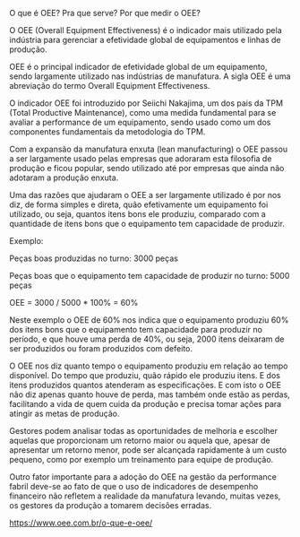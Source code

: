 O que é OEE? Pra que serve? Por que medir o OEE?

O OEE (Overall Equipment Effectiveness) é o indicador mais utilizado pela indústria para gerenciar a efetividade global de equipamentos e linhas de produção.

OEE é o principal indicador de efetividade global de um equipamento, sendo largamente utilizado nas indústrias de manufatura.  A sigla OEE é uma abreviação do termo Overall Equipment Effectiveness.

O indicador OEE foi introduzido por Seiichi Nakajima, um dos pais da TPM (Total Productive Maintenance), como uma medida fundamental para se avaliar a performance de um equipamento,  sendo usado como um dos componentes fundamentais da metodologia do TPM.

Com a expansão da manufatura enxuta (lean manufacturing) o OEE passou a ser largamente usado pelas empresas que adoraram esta filosofia de produção e ficou popular, sendo utilizado até por empresas que ainda não adotaram a produção enxuta.

Uma das razões que ajudaram o OEE a ser largamente utilizado é por nos diz, de forma simples e direta, quão efetivamente um equipamento foi utilizado, ou seja, quantos itens bons ele produziu, comparado com a quantidade de itens bons que o equipamento tem capacidade de produzir.

Exemplo:

Peças boas produzidas no turno: 3000 peças

Peças boas que o equipamento tem capacidade de produzir no turno: 5000 peças

OEE = 3000 / 5000 * 100% = 60%

Neste exemplo o OEE de 60% nos indica que o equipamento produziu 60% dos itens bons que o equipamento tem capacidade para produzir no período, e que houve uma perda de 40%, ou seja,  2000 itens deixaram de ser produzidos ou foram produzidos com defeito.

O OEE nos diz quanto tempo o equipamento produziu em relação ao tempo disponível.  Do tempo que produziu, quão rápido ele produziu itens.  E dos itens produzidos quantos atenderam as especificações.   E com isto o OEE não diz apenas quanto houve de perda, mas também onde estão as perdas, facilitando a vida de quem cuida da produção e precisa tomar ações para atingir as metas de produção.

Gestores podem analisar todas as oportunidades de melhoria e escolher aquelas que proporcionam um retorno maior ou aquela que, apesar de apresentar um retorno menor, pode ser alcançada rapidamente à um custo pequeno, como por exemplo um treinamento para equipe de produção.

Outro fator importante para a adoção do OEE na gestão da performance fabril deve-se ao fato de que o uso de indicadores de desempenho financeiro não refletem a realidade da manufatura levando, muitas vezes, os gestores da produção a tomarem decisões erradas.

https://www.oee.com.br/o-que-e-oee/
